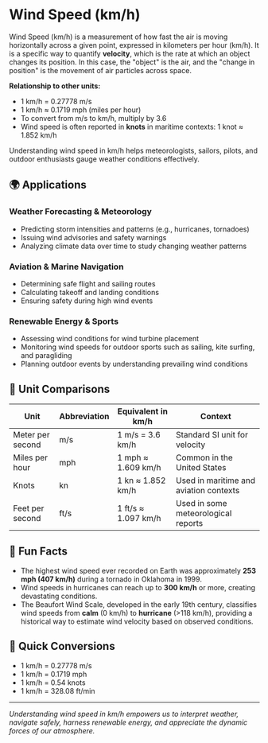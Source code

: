 # Wind Speed (km/h)

Wind Speed (km/h) is a measurement of how fast the air is moving horizontally across a given point, expressed in kilometers per hour (km/h). It is a specific way to quantify **velocity**, which is the rate at which an object changes its position. In this case, the "object" is the air, and the "change in position" is the movement of air particles across space.

**Relationship to other units:**

- 1 km/h = 0.27778 m/s
- 1 km/h ≈ 0.1719 mph (miles per hour)
- To convert from m/s to km/h, multiply by 3.6
- Wind speed is often reported in **knots** in maritime contexts: 1 knot ≈ 1.852 km/h

Understanding wind speed in km/h helps meteorologists, sailors, pilots, and outdoor enthusiasts gauge weather conditions effectively.

## 🌍 Applications

### Weather Forecasting & Meteorology
- Predicting storm intensities and patterns (e.g., hurricanes, tornadoes)
- Issuing wind advisories and safety warnings
- Analyzing climate data over time to study changing weather patterns

### Aviation & Marine Navigation
- Determining safe flight and sailing routes
- Calculating takeoff and landing conditions
- Ensuring safety during high wind events

### Renewable Energy & Sports
- Assessing wind conditions for wind turbine placement
- Monitoring wind speeds for outdoor sports such as sailing, kite surfing, and paragliding
- Planning outdoor events by understanding prevailing wind conditions

## 📏 Unit Comparisons

| Unit          | Abbreviation | Equivalent in km/h             | Context                                   |
|---------------|----------------|-------------------------------|-------------------------------------------|
| Meter per second | m/s       | 1 m/s = 3.6 km/h              | Standard SI unit for velocity            |
| Miles per hour   | mph       | 1 mph ≈ 1.609 km/h            | Common in the United States               |
| Knots            | kn        | 1 kn ≈ 1.852 km/h             | Used in maritime and aviation contexts   |
| Feet per second  | ft/s      | 1 ft/s ≈ 1.097 km/h           | Used in some meteorological reports     |

## 🌟 Fun Facts
- The highest wind speed ever recorded on Earth was approximately **253 mph (407 km/h)** during a tornado in Oklahoma in 1999.
- Wind speeds in hurricanes can reach up to **300 km/h** or more, creating devastating conditions.
- The Beaufort Wind Scale, developed in the early 19th century, classifies wind speeds from **calm** (0 km/h) to **hurricane** (>118 km/h), providing a historical way to estimate wind velocity based on observed conditions.

## 🔄 Quick Conversions
- 1 km/h = 0.27778 m/s
- 1 km/h = 0.1719 mph
- 1 km/h = 0.54 knots
- 1 km/h = 328.08 ft/min

---

*Understanding wind speed in km/h empowers us to interpret weather, navigate safely, harness renewable energy, and appreciate the dynamic forces of our atmosphere.*